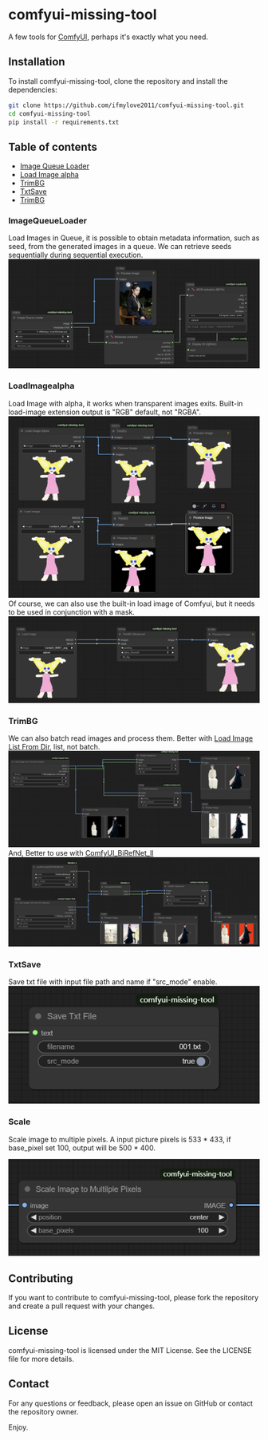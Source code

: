 # comfyui-missing-tool
A few tools for [ComfyUI](https://github.com/comfyanonymous/ComfyUI), perhaps it's exactly what you need.

## Installation

To install comfyui-missing-tool, clone the repository and install the dependencies:

```bash
git clone https://github.com/ifmylove2011/comfyui-missing-tool.git
cd comfyui-missing-tool
pip install -r requirements.txt
```

## Table of contents
- [Image Queue Loader](#ImageQueueLoader)
- [Load Image alpha](#LoadImagealpha)
- [TrimBG](#TrimBG)
- [TxtSave](#TxtSave)
- [TrimBG](#TrimBG)


### ImageQueueLoader
Load Images in Queue, it is possible to obtain metadata information, such as seed, from the generated images in a queue. 
We can retrieve seeds sequentially during sequential execution.
![Image Queue Loader](./assets/loadqueue.png)
### LoadImagealpha
Load Image with alpha, it works when transparent images exits. Built-in load-image extension output is "RGB" default, not "RGBA".
![Load alpha](./assets/loadtrim.png)
Of course, we can also use the built-in load image of Comfyui, but it needs to be used in conjunction with a mask.
![Load alpha1](./assets/loadtrim1.png)
### TrimBG
We can also batch read images and process them. Better with [Load Image List From Dir](https://github.com/ltdrdata/ComfyUI-Inspire-Pack?tab=readme-ov-file#image-util), list, not batch.
![TrimBG1](./assets/trimbg1.png)
And, Better to use with [ComfyUI_BiRefNet_ll](https://github.com/lldacing/ComfyUI_BiRefNet_ll)
![TrimBG2](./assets/load_biref_trim.png)
### TxtSave
Save txt file with input file path and name if "src_mode" enable.![txtSave](./assets/txt_save.png)
### Scale
Scale image to multiple pixels.
A input picture pixels is 533 * 433, if base_pixel set 100, output will be 500 * 400.

![scale_multi](./assets/scale_multi_pixels.png)



## Contributing

If you want to contribute to comfyui-missing-tool, please fork the repository and create a pull request with your changes.

## License

comfyui-missing-tool is licensed under the MIT License. See the LICENSE file for more details.

## Contact

For any questions or feedback, please open an issue on GitHub or contact the repository owner.

Enjoy.
